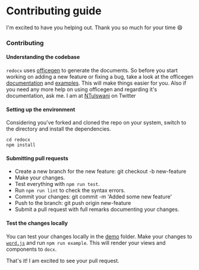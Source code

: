 # Contributing guide

I'm excited to have you helping out. Thank you so much for your time 😄

### Contributing

#### Understanding the codebase
`redocx` uses [officegen](https://github.com/Ziv-Barber/officegen) to generate the documents. So before you start working on adding a new feature or fixing a bug, take a look at the officegen [documentation](https://github.com/Ziv-Barber/officegen/blob/master/manual/README-docx.md) and [examples](https://github.com/Ziv-Barber/officegen/blob/master/examples/make_docx.js). This will make things easier for you. Also if you need any more help on using officegen and regarding it's documentation, ask me. I am at [NTulswani](https://twitter.com/NTulswani) on Twitter

#### Setting up the environment

Considering you've forked and cloned the repo on your system, switch to the directory and install the dependencies.

```
cd redocx
npm install
```

#### Submitting pull requests

* Create a new branch for the new feature: git checkout -b new-feature
* Make your changes.
* Test everything with `npm run test`.
* Run `npm run lint` to check the syntax errors.
* Commit your changes: git commit -m 'Added some new feature'
* Push to the branch: git push origin new-feature
* Submit a pull request with full remarks documenting your changes.

#### Test the changes locally

You can test your changes locally in the [demo](../demo) folder. Make your changes to [`word.js`](../demo/Word.js) and run `npm run example`. This will render your views and components to `docx`.


That's it! I am excited to see your pull request.

